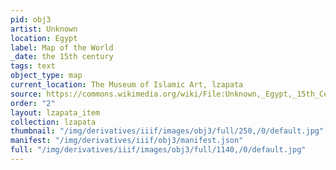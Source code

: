 ```yaml
---
pid: obj3
artist: Unknown
location: Egypt
label: Map of the World
_date: the 15th century
tags: text
object_type: map
current_location: The Museum of Islamic Art, lzapata
source: https://commons.wikimedia.org/wiki/File:Unknown,_Egypt,_15th_Century_-_Map_of_World_-_Google_Art_Project.jpg
order: "2"
layout: lzapata_item
collection: lzapata
thumbnail: "/img/derivatives/iiif/images/obj3/full/250,/0/default.jpg"
manifest: "/img/derivatives/iiif/obj3/manifest.json"
full: "/img/derivatives/iiif/images/obj3/full/1140,/0/default.jpg"
---
```


